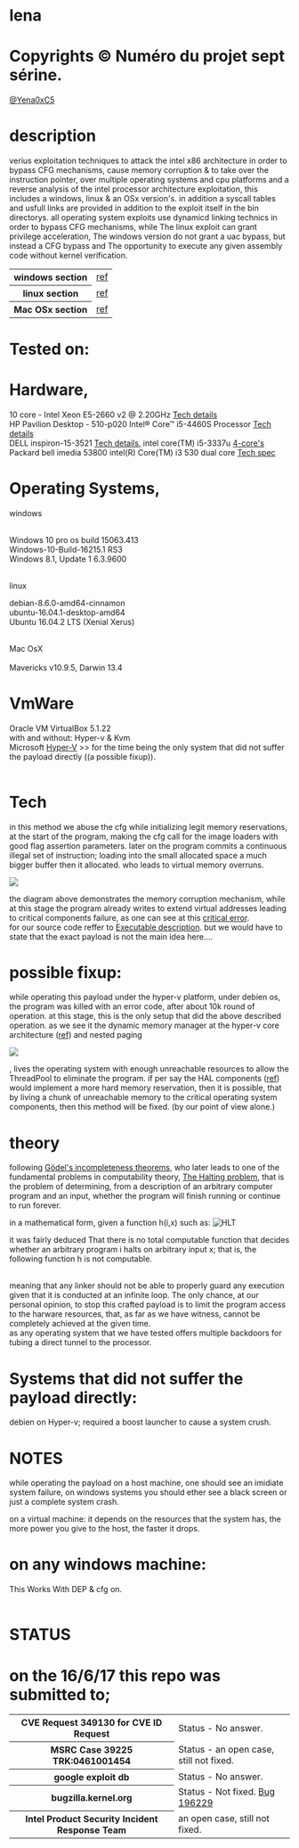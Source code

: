 # lena
# Copyrights © Numéro du projet sept sérine.
<html><a href="https://twitter.com/Yena0xC5">@Yena0xC5</a></html>

# description
verius exploitation techniques to attack the intel x86 architecture in order to bypass CFG mechanisms, cause memory corruption & to take over the instruction pointer, over multiple operating systems and cpu platforms and a reverse analysis of the intel processor architecture exploitation, this includes  a windows, linux & an OSx version's. in addition a syscall tables and usfull links are provided in addition to the exploit itself in the bin directorys. all operating system exploits use dynamicd linking technics in order to bypass CFG mechanisms, while The linux exploit can grant privilege acceleration, The windows version do not grant a uac bypass, but instead a CFG bypass and The opportunity to execute any given assembly code without kernel verification.

<table>
    <tr>
        <th>windows section</th>
	<td><a href="https://github.com/kukuriku/ByPassCfg/blob/master/ReWin/README.md">ref</a></td>
    </tr>
    <tr>
        <th>linux section</th>
        <td><a href="https://github.com/kukuriku/ByPassCfg/blob/master/ReUnix/README.md">ref</a></td>
    <tr>
        <th>Mac OSx section</th>
        <td><a href="https://github.com/kukuriku/ByPassCfg/blob/master/ReOSX/README.md">ref</a></td>
     <tr/>
</table>

# Tested on:
# Hardware,
10 core - Intel Xeon E5-2660 v2 @ 2.20GHz <html><a href="https://www.cpubenchmark.net/cpu.php?cpu=Intel+Xeon+E5-2660+v2+%40+2.20GHz">Tech details</a></html><br>
HP Pavilion Desktop - 510-p020 Intel® Core™ i5-4460S Processor <html><a href="https://ark.intel.com/products/80818/Intel-Core-i5-4460S-Processor-6M-Cache-up-to-3_40-GHz">Tech details</a></html><br>
DELL inspiron-15-3521 <html><a href="http://www.dell.com/en-us/shop/productdetails/inspiron-15-3521">Tech details</a></html>, intel core(TM) i5-3337u <html><a href="https://ark.intel.com/products/72055/Intel-Core-i5-3337U-Processor-3M-Cache-up-to-2_70-GHz">4-core's</a></html><br>
Packard bell imedia 53800 intel(R) Core(TM) i3 530 dual core <html><a href="http://ark.intel.com/products/46472/Intel-Core-i3-530-Processor-4M-Cache-2_93-GHz">Tech spec</a></html>

# Operating Systems,

windows<br><br>

Windows 10 pro os build 15063.413<br>
Windows-10-Build-16215.1 RS3<br>
Windows 8.1, Update 1	6.3.9600<br><br>

linux<br>

debian-8.6.0-amd64-cinnamon<br>
ubuntu-16.04.1-desktop-amd64<br>
Ubuntu 16.04.2 LTS (Xenial Xerus)<br><br>

Mac OsX<br><br>
Mavericks v10.9.5, Darwin 13.4<br>

# VmWare

Oracle VM VirtualBox 5.1.22<br>
with and without: Hyper-v & Kvm<br>
Microsoft <html><a href="https://github.com/kukuriku/ByPassCfg/blob/master/VmWare/HyperV/README.md">Hyper-V</a></html> >> for the time being the only system that did not suffer the payload directly ((a possible fixup)).<br><br>

# Tech

in this  method we abuse the cfg while initializing legit memory reservations, at the start of the program, making the cfg call for the image loaders with good flag assertion parameters. later on the program commits a continuous illegal set of instruction; loading into the small allocated space a much bigger buffer then it allocated. who leads to virtual memory overruns.

![](pic/strcpy_bof_diagram.png)

the diagram above demonstrates the memory corruption mechanism, while at this stage the program already writes to extend virtual addresses leading to critical components failure, as one can see at this <html><a href="https://github.com/kukuriku/ByPassCfg/blob/master/ReWin/pic/bsod.gif">critical error</a></html>.<br>
for our source code reffer to <html><a href="https://github.com/kukuriku/ByPassCfg/blob/master/ReOSX/README.md">Executable description</a></html>. but we would have to state that the exact payload is not the main idea here....

# possible fixup: 

while operating this payload under the hyper-v platform, under debien os, the program was killed with an error code, after about 10k round of operation. at this stage, this is the only setup that did the above described operation. as we see it the dynamic memory manager at the hyper-v core architecture (<html><a href="http://bit.ly/2tBrBi8">ref</a></html>) and nested paging

![](pic/protectionL.png)

, lives the operating system with enough unreachable resources to allow the ThreadPool to eliminate the program.
if per say the HAL components (<html><a href="https://msdn.microsoft.com/en-us/library/windows/hardware/ff565727(v=vs.85).aspx">ref</a></html>) would implement a more hard memory reservation, then it is possible, that by living a chunk of unreachable memory to the critical operating system components, then this method will be fixed. (by our point of view alone.)

# theory
following <html><a href="https://en.wikipedia.org/wiki/G%C3%B6del%27s_incompleteness_theorems">Gödel's incompleteness theorems</a></html>, who later leads to one of the fundamental problems in computability theory, <html><a href="https://en.wikipedia.org/wiki/Halting_problem">The Halting problem</a></html>, that is the problem of determining, from a description of an arbitrary computer program and an input, whether the program will finish running or continue to run forever.<br>

in a mathematical form, given a function h(i,x) such as:
![HLT](pic/HLT.png)

it was fairly deduced That there is no total computable function that decides whether an arbitrary program i halts on arbitrary input x; that is, the following function h is not computable. <br><br>

meaning that any linker should not be able to properly guard any execution given that it is conducted at an infinite loop. The only chance, at our personal opinion, to stop this crafted payload is to limit the program access to the harware resources, that, as far as we have witness, cannot be completely achieved at the given time.<br>
as any operating system that we have tested offers multiple backdoors for tubing a direct tunnel to the processor.

# Systems that did not suffer the payload directly:
debien on Hyper-v; required a boost launcher to cause a system crush.
 
# NOTES
  
  while operating the payload on a host machine, one should see an imidiate system failure,
  on windows systems you should ether see a black screen or just a complete system crash.
  
  on a virtual machine:
  it depends on the resources that the system has, the more power you give to the host, the faster it drops.
  
  # on any windows machine:
   This Works With DEP & cfg on.<br><br>

# STATUS
# on the 16/6/17 this repo was submitted to;
<table>
    <tr>
        <th>CVE Request 349130 for CVE ID Request</th>
        <td>Status - No answer.</td>
    </tr>
    <tr>
        <th>MSRC Case 39225 TRK:0461001454</th>
        <td>Status - an open case, still not fixed.</td>
    <tr>
        <th>google exploit db</th>
        <td>Status - No answer.</td>
     <tr/>
    <tr>
        <th>bugzilla.kernel.org</th>
        <td>Status - Not fixed. <a href="https://bugzilla.kernel.org/show_bug.cgi?id=196229">Bug 196229</a></td>
	</tr>
	<tr>
	<th>Intel Product Security Incident Response Team</th>
	<td>an open case, still not fixed.</td>
</table>
  
  
  
  
  
  
  
  
  
